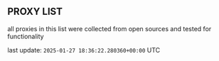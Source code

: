 ## PROXY LIST

all proxies in this list were collected from open sources and tested for functionality

last update: `2025-01-27 18:36:22.280360+00:00` UTC